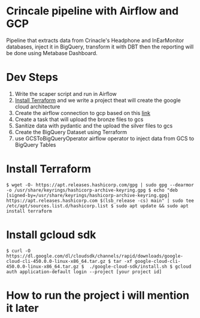 # Crincale pipeline with Airflow and GCP
Pipeline that extracts data from Crinacle's Headphone and InEarMonitor databases, inject it in BigQuery, transform it with DBT then the reporting will be done using Metabase Dashboard. 

# Dev Steps
1. Write the scaper script and run in Airflow
2. [Install Terraform](#install-terraform) and we write a project theat will create the google cloud architecture 
3. Create the airflow connection to gcp based on this [link](https://junjiejiang94.medium.com/get-started-with-airflow-google-cloud-platform-docker-a21c46e0f797) 
4. Create a task that will upload the bronze files to gcs
5. Sanitize data with pydantic and the upload the silver files to gcs
6. Create the BigQuery Dataset using Terraform
7. use GCSToBigQueryOperator airflow operator to inject data from GCS to BigQuery Tables

# Install Terraform
`
$ wget -O- https://apt.releases.hashicorp.com/gpg | sudo gpg --dearmor -o /usr/share/keyrings/hashicorp-archive-keyring.gpg
$ echo "deb [signed-by=/usr/share/keyrings/hashicorp-archive-keyring.gpg] https://apt.releases.hashicorp.com $(lsb_release -cs) main" | sudo tee /etc/apt/sources.list.d/hashicorp.list
$ sudo apt update && sudo apt install terraform
`

# Install gcloud sdk

`
$ curl -O https://dl.google.com/dl/cloudsdk/channels/rapid/downloads/google-cloud-cli-450.0.0-linux-x86_64.tar.gz
$ tar -xf google-cloud-cli-450.0.0-linux-x86_64.tar.gz
$  ./google-cloud-sdk/install.sh
$ gcloud auth application-default login --project [your project id]
`

# How to run the project i will mention it later